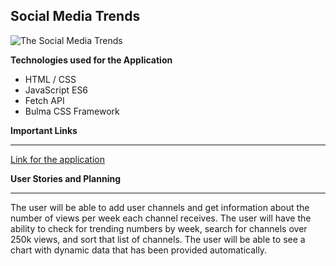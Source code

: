 ## Social Media Trends

![ The Social Media Trends ](https://i.ibb.co/m6FKMYQ/Social-Trends.png)

**Technologies used for the Application**

- HTML / CSS
- JavaScript ES6
- Fetch API
- Bulma CSS Framework


**Important Links**
***

[Link for the application ](https://lenilunderman.github.io/social_media_trends/)

**User Stories and Planning**
<br>
***

The user will be able to add user channels and get information about the number of views per week each channel receives. The user will have the ability to check for trending numbers by week, search for channels over 250k views, and sort that list of channels.
The user will be able to see a chart with dynamic data that has been provided automatically. 
